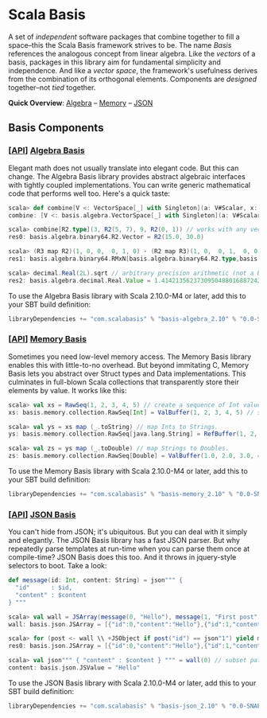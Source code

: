 # Scala Basis

A set of _independent_ software packages that combine together to fill a space–this the Scala Basis framework strives to be. The name _Basis_ references the analogous concept from linear algebra. Like the _vectors_ of a basis, packages in this library aim for fundamental simplicity and independence. And like a _vector space_, the framework's usefulness derives from the combination of its orthogonal elements. Components are _designed_ together–not _tied_ together.

**Quick Overview**: [Algebra](#Algebra) – [Memory](#Memory) – [JSON](#JSON)

## Basis Components

### <a name="Algebra"/>\[[API](http://scalabasis.github.com/latest/api/#basis.algebra.package)\] [Algebra Basis](https://github.com/scalabasis/basis/wiki/Algebra-Basis)

Elegant math does not usually translate into elegant code. But this can change. The Algebra Basis library provides abstract algebraic interfaces with tightly coupled implementations. You can write generic mathematical code that performs well too. Here's a quick taste:

```scala
scala> def combine[V <: VectorSpace[_] with Singleton](a: V#Scalar, x: V#Vector, b: V#Scalar, y: V#Vector): V#Vector = a *: x + b *: y
combine: [V <: basis.algebra.VectorSpace[_] with Singleton](a: V#Scalar, x: V#Vector, b: V#Scalar, y: V#Vector)V#Vector

scala> combine[R2.type](3, R2(5, 7), 9, R2(0, 1)) // works with any vector space
res0: basis.algebra.binary64.R2.Vector = R2(15.0, 30.0)

scala> (R3 map R2)(1, 0, 0,  0, 1, 0) ⋅ (R2 map R3)(1, 0,  0, 1,  0, 0) // type safe matrix composition
res1: basis.algebra.binary64.RMxN[basis.algebra.binary64.R2.type,basis.algebra.binary64.R2.type]#Matrix = R2x2(1.0, 0.0,  0.0, 1.0)

scala> decimal.Real(2L).sqrt // arbitrary precision arithmetic (not a BigDecimal wrapper)
res2: basis.algebra.decimal.Real.Value = 1.414213562373095048801688724209698078569671875376948073176679738
```

To use the Algebra Basis library with Scala 2.10.0-M4 or later, add this to your SBT build definition:

```scala
libraryDependencies += "com.scalabasis" % "basis-algebra_2.10" % "0.0-SNAPSHOT"
```

### <a name="Memory"/>\[[API](http://scalabasis.github.com/latest/api/#basis.memory.package)\] [Memory Basis](https://github.com/scalabasis/basis/wiki/Memory-Basis)

Sometimes you need low-level memory access. The Memory Basis library enables this with little-to-no overhead. But beyond immitating C, Memory Basis lets you abstract over Struct types and Data implementations. This culminates in full-blown Scala collections that transparently store their elements by value. It works like this:

```scala
scala> val xs = RawSeq(1, 2, 3, 4, 5) // create a sequence of Int values.
xs: basis.memory.collection.RawSeq[Int] = ValBuffer(1, 2, 3, 4, 5) // stored by-value.

scala> val ys = xs map (_.toString) // map Ints to Strings.
ys: basis.memory.collection.RawSeq[java.lang.String] = RefBuffer(1, 2, 3, 4, 5) // stored by reference.

scala> val zs = ys map (_.toDouble) // map Strings to Doubles.
zs: basis.memory.collection.RawSeq[Double] = ValBuffer(1.0, 2.0, 3.0, 4.0, 5.0) // stored by value again.
```

To use the Memory Basis library with Scala 2.10.0-M4 or later, add this to your SBT build definition:

```scala
libraryDependencies += "com.scalabasis" % "basis-memory_2.10" % "0.0-SNAPSHOT"
```

### <a name="JSON"/>\[[API](http://scalabasis.github.com/latest/api/#basis.json.package)\] [JSON Basis](https://github.com/scalabasis/basis/wiki/JSON-Basis)

You can't hide from JSON; it's ubiquitous. But you can deal with it simply and elegantly. The JSON Basis library has a fast JSON parser. But why repeatedly parse templates at run-time when you can parse them once at compile-time? JSON Basis does this too. And it throws in jquery-style selectors to boot. Take a look:

```scala
def message(id: Int, content: String) = json""" {
  "id"      : $id,
  "content" : $content
} """
```

```scala
scala> val wall = JSArray(message(0, "Hello"), message(1, "First post"))
wall: basis.json.JSArray = [{"id":0,"content":"Hello"},{"id":1,"content":"First post"}]

scala> for (post <- wall \\ +JSObject if post("id") == json"1") yield message(1, "[$redacted]\n")
res0: basis.json.JSArray = [{"id":0,"content":"Hello"},{"id":1,"content":"[$redacted]\n"}]

scala> val json""" { "content" : $content } """ = wall(0) // subset pattern matching
content: basis.json.JSValue = "Hello"
```

To use the JSON Basis library with Scala 2.10.0-M4 or later, add this to your SBT build definition:

```scala
libraryDependencies += "com.scalabasis" % "basis-json_2.10" % "0.0-SNAPSHOT"
```
